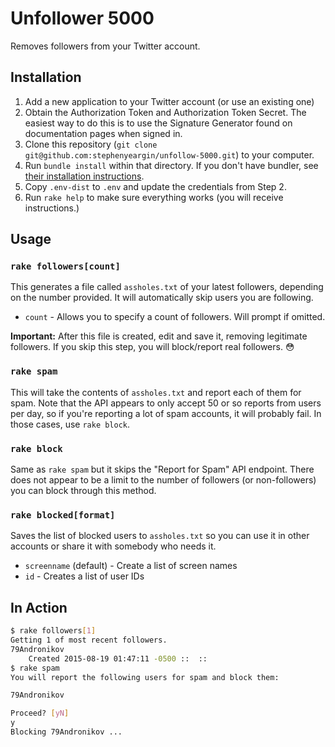 # Unfollower 5000

Removes followers from your Twitter account.

## Installation

1. Add a new application to your Twitter account (or use an existing one)
2. Obtain the Authorization Token and Authorization Token Secret. The easiest way to do this is to use the Signature Generator found on documentation pages when signed in.
3. Clone this repository (`git clone git@github.com:stephenyeargin/unfollow-5000.git`) to your computer.
4. Run `bundle install` within that directory. If you don't have bundler, see [their installation instructions](http://bundler.io/#getting-started).
5. Copy `.env-dist` to `.env` and update the credentials from Step 2.
6. Run `rake help` to make sure everything works (you will receive instructions.)

## Usage

### `rake followers[count]`

This generates a file called `assholes.txt` of your latest followers, depending on the number provided. It will automatically skip users you are following.

- `count` - Allows you to specify a count of followers. Will prompt if omitted.

**Important:** After this file is created, edit and save it, removing legitimate followers. If you skip this step, you will block/report real followers. :flushed:

### `rake spam`

This will take the contents of `assholes.txt` and report each of them for spam. Note that the API appears to only accept 50 or so reports from users per day, so if you're reporting a lot of spam accounts, it will probably fail. In those cases, use `rake block`.

### `rake block`

Same as `rake spam` but it skips the "Report for Spam" API endpoint. There does not appear to be a limit to the number of followers (or non-followers) you can block through this method.

### `rake blocked[format]`

Saves the list of blocked users to `assholes.txt` so you can use it in other accounts or share it with somebody who needs it.

- `screenname` (default) - Create a list of screen names
- `id` - Creates a list of user IDs

## In Action

```bash
$ rake followers[1]
Getting 1 of most recent followers.
79Andronikov
	Created 2015-08-19 01:47:11 -0500 ::  :: 
$ rake spam
You will report the following users for spam and block them:

79Andronikov

Proceed? [yN]
y
Blocking 79Andronikov ...
```
